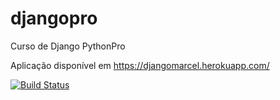 # djangopro
Curso de Django PythonPro

Aplicação disponível em https://djangomarcel.herokuapp.com/

[![Build Status](https://travis-ci.org/marcellatorraca/djangopro.svg?branch=main)](https://travis-ci.org/marcellatorraca/djangopro)
